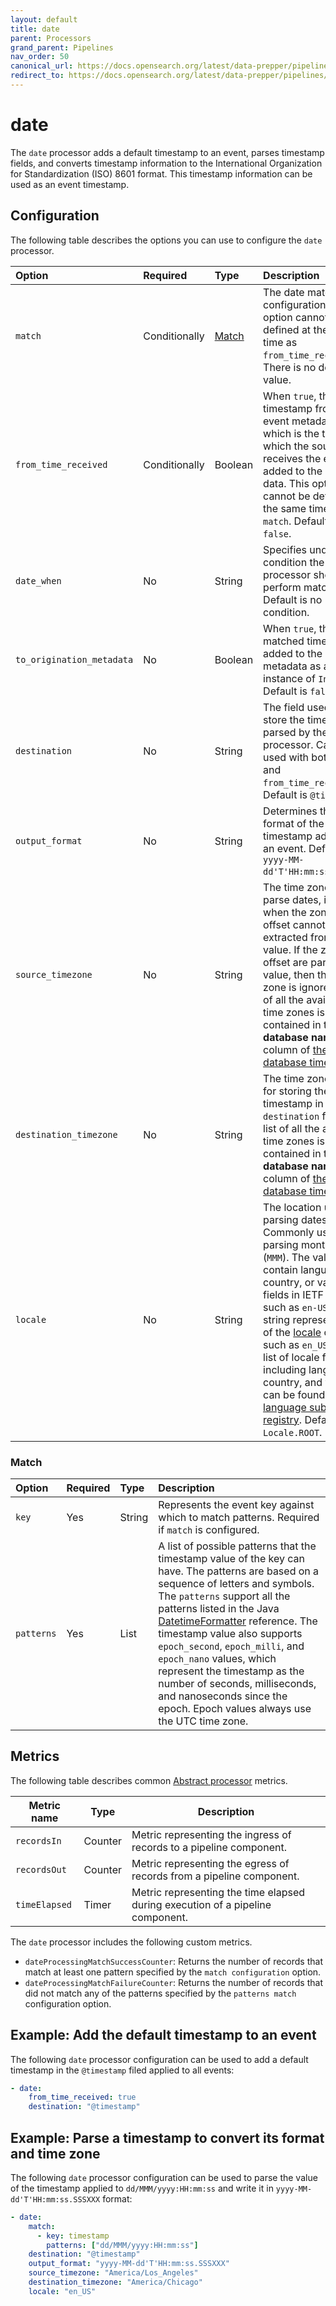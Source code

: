 ```yaml
---
layout: default
title: date
parent: Processors
grand_parent: Pipelines
nav_order: 50
canonical_url: https://docs.opensearch.org/latest/data-prepper/pipelines/configuration/processors/date/
redirect_to: https://docs.opensearch.org/latest/data-prepper/pipelines/configuration/processors/date/
---
```


# date


The `date` processor adds a default timestamp to an event, parses timestamp fields, and converts timestamp information to the International Organization for Standardization (ISO) 8601 format. This timestamp information can be used as an event timestamp.

## Configuration

The following table describes the options you can use to configure the `date` processor.

<!-- vale off -->
Option | Required | Type | Description
:--- | :--- | :--- | :---
`match` | Conditionally | [Match](#Match) | The date match configuration. This option cannot be defined at the same time as `from_time_received`. There is no default value.
`from_time_received` | Conditionally | Boolean | When `true`, the timestamp from the event metadata, which is the time at which the source receives the event, is added to the event data. This option cannot be defined at the same time as `match`. Default is `false`.
`date_when` | No | String | Specifies under what condition the `date` processor should perform matching. Default is no condition.
`to_origination_metadata` | No | Boolean | When `true`, the matched time is also added to the event's metadata as an instance of `Instant`. Default is `false`.
`destination` | No | String | The field used to store the timestamp parsed by the date processor. Can be used with both `match` and `from_time_received`. Default is `@timestamp`.
`output_format` | No | String | Determines the format of the timestamp added to an event. Default is `yyyy-MM-dd'T'HH:mm:ss.SSSXXX`.
`source_timezone` | No | String | The time zone used to parse dates, including when the zone or offset cannot be extracted from the value. If the zone or offset are part of the value, then the time zone is ignored. A list of all the available time zones is contained in the **TZ database name** column of [the list of database time zones](https://en.wikipedia.org/wiki/List_of_tz_database_time_zones#List).
`destination_timezone` | No | String | The time zone used for storing the timestamp in the `destination` field. A list of all the available time zones is contained in the **TZ database name** column of [the list of database time zones](https://en.wikipedia.org/wiki/List_of_tz_database_time_zones#List).
`locale` | No | String | The location used for parsing dates. Commonly used for parsing month names (`MMM`). The value can contain language, country, or variant fields in IETF BCP 47, such as `en-US`, or a string representation of the [locale](https://docs.oracle.com/javase/8/docs/api/java/util/Locale.html) object, such as `en_US`. A full list of locale fields, including language, country, and variant, can be found in [the language subtag registry](https://www.iana.org/assignments/language-subtag-registry/language-subtag-registry). Default is `Locale.ROOT`.
<!-- vale on -->

### Match

Option | Required | Type | Description
:--- | :--- | :--- | :---
`key` | Yes | String | Represents the event key against which to match patterns. Required if `match` is configured. 
`patterns` | Yes | List | A list of possible patterns that the timestamp value of the key can have. The patterns are based on a sequence of letters and symbols. The `patterns` support all the patterns listed in the Java [DatetimeFormatter](https://docs.oracle.com/javase/8/docs/api/java/time/format/DateTimeFormatter.html) reference. The timestamp value also supports `epoch_second`, `epoch_milli`, and `epoch_nano` values, which represent the timestamp as the number of seconds, milliseconds, and nanoseconds since the epoch. Epoch values always use the UTC time zone.

## Metrics

The following table describes common [Abstract processor](https://github.com/opensearch-project/data-prepper/blob/main/data-prepper-api/src/main/java/org/opensearch/dataprepper/model/processor/AbstractProcessor.java) metrics.

| Metric name | Type | Description |
| ------------- | ---- | -----------|
| `recordsIn` | Counter | Metric representing the ingress of records to a pipeline component. |
| `recordsOut` | Counter | Metric representing the egress of records from a pipeline component. |
| `timeElapsed` | Timer | Metric representing the time elapsed during execution of a pipeline component. |

The `date` processor includes the following custom metrics.

* `dateProcessingMatchSuccessCounter`: Returns the number of records that match at least one pattern specified by the `match configuration` option.
* `dateProcessingMatchFailureCounter`: Returns the number of records that did not match any of the patterns specified by the `patterns match` configuration option.

## Example: Add the default timestamp to an event
The following `date` processor configuration can be used to add a default timestamp in the `@timestamp` filed applied to all events:

```yaml
- date:
    from_time_received: true
    destination: "@timestamp"
```

## Example: Parse a timestamp to convert its format and time zone
The following `date` processor configuration can be used to parse the value of the timestamp applied to `dd/MMM/yyyy:HH:mm:ss` and write it in `yyyy-MM-dd'T'HH:mm:ss.SSSXXX` format:

```yaml
- date:
    match:
      - key: timestamp
        patterns: ["dd/MMM/yyyy:HH:mm:ss"] 
    destination: "@timestamp"
    output_format: "yyyy-MM-dd'T'HH:mm:ss.SSSXXX"
    source_timezone: "America/Los_Angeles"
    destination_timezone: "America/Chicago"
    locale: "en_US"
```
